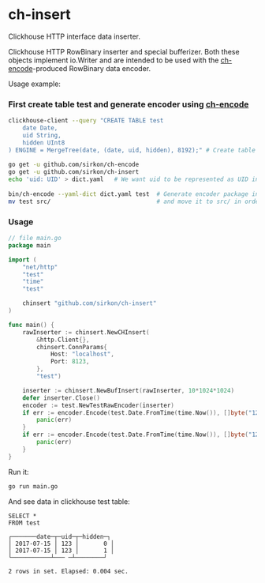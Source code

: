# ch-insert
Clickhouse HTTP interface data inserter.

Clickhouse HTTP RowBinary inserter and special bufferizer. Both these objects implement io.Writer and are intended to be used with the [ch-encode](https://github.com/DenisCheremisov/ch-encode)-produced RowBinary data encoder.

Usage example:
### First create table test and generate encoder using [ch-encode](https://github.com/DenisCheremisov/ch-encode)
```bash
clickhouse-client --query "CREATE TABLE test
    date Date, 
    uid String, 
    hidden UInt8
) ENGINE = MergeTree(date, (date, uid, hidden), 8192);" # Create table test
    
go get -u github.com/sirkon/ch-encode
go get -u github.com/sirkon/ch-insert
echo 'uid: UID' > dict.yaml   # We want uid to be represented as UID in Go code
    
bin/ch-encode --yaml-dict dict.yaml test  # Generate encoder package in current directory
mv test src/                              # and move it to src/ in order for go <cmd> to be able to use it
```

### Usage
```go
// file main.go
package main

import (
	"net/http"
	"test"
	"time"
	"test"

	chinsert "github.com/sirkon/ch-insert"
)

func main() {
	rawInserter := chinsert.NewCHInsert(
		&http.Client{},
		chinsert.ConnParams{
			Host: "localhost",
			Port: 8123,
		},
		"test")

	inserter := chinsert.NewBufInsert(rawInserter, 10*1024*1024)
	defer inserter.Close()
	encoder := test.NewTestRawEncoder(inserter)
	if err := encoder.Encode(test.Date.FromTime(time.Now()), []byte("123"), 1); err != nil {
		panic(err)
	}
	if err := encoder.Encode(test.Date.FromTime(time.Now()), []byte("123"), 0); err != nil {
		panic(err)
	}
}
```

Run it:
```bash
go run main.go
```

And see data in clickhouse test table:
```
SELECT *
FROM test 

┌───────date─┬─uid─┬─hidden─┐
│ 2017-07-15 │ 123 │       0 │
│ 2017-07-15 │ 123 │       1 │
└───────────┴─── ─┴────────┘

2 rows in set. Elapsed: 0.004 sec.
```
